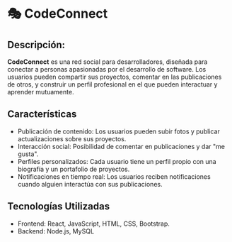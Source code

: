 # 🎭 CodeConnect 

## Descripción:
**CodeConnect** es una red social para desarrolladores, diseñada para conectar a personas apasionadas por el desarrollo de software. Los usuarios pueden compartir sus proyectos, comentar en las publicaciones de otros, y construir un perfil profesional en el que pueden interactuar y aprender mutuamente.

## Características

- Publicación de contenido:  Los usuarios pueden subir fotos y publicar actualizaciones sobre sus proyectos.
- Interacción social: Posibilidad de comentar en publicaciones y dar "me gusta".
- Perfiles personalizados: Cada usuario tiene un perfil propio con una biografía y un portafolio de proyectos.
- Notificaciones en tiempo real: Los usuarios reciben notificaciones cuando alguien interactúa con sus publicaciones.

## Tecnologías Utilizadas

- Frontend: React, JavaScript, HTML, CSS, Bootstrap.
- Backend: Node.js, MySQL
